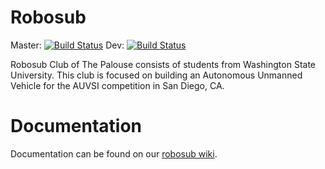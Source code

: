 # Robosub

Master: [![Build Status](https://travis-ci.org/PalouseRobosub/robosub.svg?branch=master)](https://travis-ci.org/PalouseRobosub/robosub)
Dev: [![Build Status](https://travis-ci.org/PalouseRobosub/robosub.svg?branch=dev)](https://travis-ci.org/PalouseRobosub/robosub)

Robosub Club of The Palouse consists of students from Washington State University. This club is focused on building an Autonomous Unmanned Vehicle for the AUVSI competition in San Diego, CA.

# Documentation
Documentation can be found on our [robosub wiki](http://robosub.eecs.wsu.edu/wiki/start).
